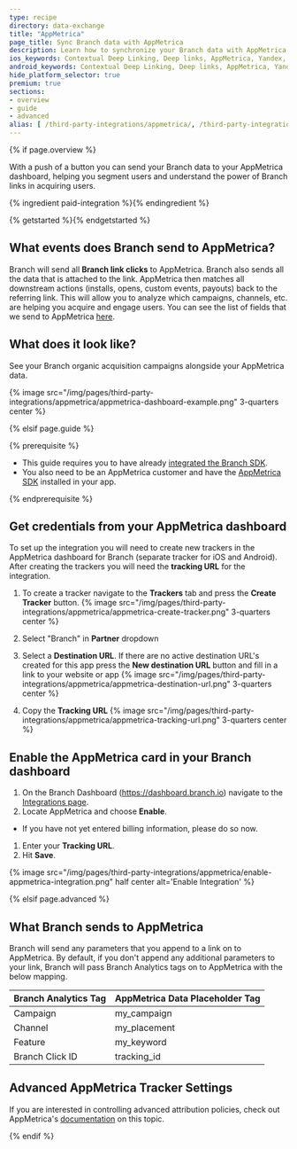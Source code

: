 ```yaml
---
type: recipe
directory: data-exchange
title: "AppMetrica"
page_title: Sync Branch data with AppMetrica
description: Learn how to synchronize your Branch data with AppMetrica to segment users from Branch installs and get powerful insights.
ios_keywords: Contextual Deep Linking, Deep links, AppMetrica, Yandex, Deeplinks, Deep Linking, Deeplinking, Deferred Deep Linking, Deferred Deeplinking, Google App Indexing, Google App Invites, Apple Universal Links, Apple Spotlight Search, Facebook App Links, AppLinks, Deepviews, Deep views, user segmentation, life time value, LTV
android_keywords: Contextual Deep Linking, Deep links, AppMetrica, Yandex, Deeplinks, Deep Linking, Deeplinking, Deferred Deep Linking, Deferred Deeplinking, Google App Indexing, Google App Invites, Apple Universal Links, Apple Spotlight Search, Facebook App Links, AppLinks, Deepviews, Deep views, user segmentation, life time value, LTV
hide_platform_selector: true
premium: true
sections:
- overview
- guide
- advanced
alias: [ /third-party-integrations/appmetrica/, /third-party-integrations/appmetrica/overview/, /third-party-integrations/appmetrica/guide/, /third-party-integrations/appmetrica/advanced/ ] 
---
```


{% if page.overview %}

With a push of a button you can send your Branch data to your AppMetrica dashboard, helping you segment users and understand the power of Branch links in acquiring users.

{% ingredient paid-integration %}{% endingredient %}

{% getstarted %}{% endgetstarted %}

## What events does Branch send to AppMetrica?

Branch will send all **Branch link clicks** to AppMetrica. Branch also sends all the data that is attached to the link. AppMetrica then matches all downstream actions (installs, opens, custom events, payouts) back to the referring link. This will allow you to analyze which campaigns, channels, etc. are helping you acquire and engage users. You can see the list of fields that we send to AppMetrica [here](/third-party-integrations/appmetrica/advanced/#what-branch-sends-to-appmetrica).

## What does it look like?

See your Branch organic acquisition campaigns alongside your AppMetrica data.

{% image src="/img/pages/third-party-integrations/appmetrica/appmetrica-dashboard-example.png" 3-quarters center %}

{% elsif page.guide %}

{% prerequisite %}

- This guide requires you to have already [integrated the Branch SDK]({{base.url}}/getting-started/sdk-integration-guide).
- You also need to be an AppMetrica customer and have the [AppMetrica SDK](https://tech.yandex.com/metrica-mobile-sdk/doc/mobile-sdk-dg/concepts/mobilesdk-about-docpage/) installed in your app.

{% endprerequisite %}

## Get credentials from your AppMetrica dashboard

To set up the integration you will need to create new trackers in the AppMetrica dashboard for Branch (separate tracker for iOS and Android). After creating the trackers you will need the **tracking URL** for the integration.

1. To create a tracker navigate to the **Trackers** tab and press the **Create Tracker** button. {% image src="/img/pages/third-party-integrations/appmetrica/appmetrica-create-tracker.png" 3-quarters center %}

1. Select "Branch" in **Partner** dropdown
1. Select a **Destination URL**. If there are no active destination URL's created for this app press the **New destination URL** button and fill in a link to your website or app {% image src="/img/pages/third-party-integrations/appmetrica/appmetrica-destination-url.png" 3-quarters center %}
1. Copy the **Tracking URL** {% image src="/img/pages/third-party-integrations/appmetrica/appmetrica-tracking-url.png" 3-quarters center %}

## Enable the AppMetrica card in your Branch dashboard

1. On the Branch Dashboard (https://dashboard.branch.io) navigate to the [Integrations page](https://dashboard.branch.io/integrations).
1. Locate AppMetrica and choose **Enable**.
  * If you have not yet entered billing information, please do so now.
1. Enter your **Tracking URL**.
1. Hit **Save**.

{% image src="/img/pages/third-party-integrations/appmetrica/enable-appmetrica-integration.png" half center alt='Enable Integration' %}

{% elsif page.advanced %}

## What Branch sends to AppMetrica

Branch will send any parameters that you append to a link on to AppMetrica. By default, if you don't append any additional parameters to your link, Branch will pass Branch Analytics tags on to AppMetrica with the below mapping.

Branch Analytics Tag | AppMetrica Data Placeholder Tag
--- | ---
Campaign | my_campaign
Channel | my_placement
Feature | my_keyword
Branch Click ID | tracking_id

## Advanced AppMetrica Tracker Settings

If you are interested in controlling advanced attribution policies, check out AppMetrica's [documentation](https://tech.yandex.com/metrica-mobile-sdk/doc/mobile-tracking/concepts/add-tracker-docpage/) on this topic.

{% endif %}
